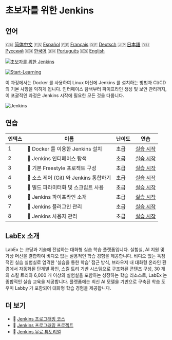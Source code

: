 # 초보자를 위한 Jenkins

## 언어

🇨🇳 [简体中文](README_zh.md) 🇪🇸 [Español](README_es.md) 🇫🇷 [Français](README_fr.md) 🇩🇪 [Deutsch](README_de.md) 🇯🇵 [日本語](README_ja.md) 🇷🇺 [Русский](README_ru.md) 🇰🇷 [한국어](README_ko.md) 🇧🇷 [Português](README_pt.md) 🇺🇸 [English](README.md) 

[![초보자를 위한 Jenkins](https://cover-creator.labex.io/jenkins-for-beginners.png?lang=ko)](https://labex.io/ko/courses/jenkins-for-beginners)

[![Start-Learning](https://img.shields.io/badge/Start-Learning-whitesmoke?style=for-the-badge)](https://labex.io/ko/courses/jenkins-for-beginners)

이 과정에서는 Docker 를 사용하여 Linux 머신에 Jenkins 를 설치하는 방법과 CI/CD의 기본 사항을 익히게 됩니다. 인터페이스 탐색부터 파이프라인 생성 및 보안 관리까지, 이 포괄적인 과정은 Jenkins 시작에 필요한 모든 것을 다룹니다.

![Jenkins](https://img.shields.io/badge/Jenkins-whitesmoke?style=for-the-badge&logo=jenkins)


## 연습

|   인덱스 | 이름                                    | 난이도   | 연습                                                                                                                             |
|----------|-----------------------------------------|----------|----------------------------------------------------------------------------------------------------------------------------------|
|        1 | 📖  Docker 를 이용한 Jenkins 설치       | 초급     | <a target='_blank' href='https://labex.io/ko/tutorials/jenkins-installing-jenkins-with-docker-391174'>실습 시작</a>              |
|        2 | 📖  Jenkins 인터페이스 탐색             | 초급     | <a target='_blank' href='https://labex.io/ko/tutorials/jenkins-exploring-the-jenkins-interface-595303'>실습 시작</a>             |
|        3 | 📖  기본 Freestyle 프로젝트 구성        | 초급     | <a target='_blank' href='https://labex.io/ko/tutorials/jenkins-configuring-basic-freestyle-projects-595302'>실습 시작</a>        |
|        4 | 📖  소스 제어 (Git) 와 Jenkins 통합하기 | 초급     | <a target='_blank' href='https://labex.io/ko/tutorials/jenkins-integrating-jenkins-with-source-control-git-595304'>실습 시작</a> |
|        5 | 📖  빌드 파라미터화 및 스크립트 사용    | 초급     | <a target='_blank' href='https://labex.io/ko/tutorials/jenkins-parameterizing-builds-and-using-scripts-595308'>실습 시작</a>     |
|        6 | 📖  Jenkins 파이프라인 소개             | 초급     | <a target='_blank' href='https://labex.io/ko/tutorials/jenkins-introduction-to-jenkins-pipelines-595305'>실습 시작</a>           |
|        7 | 📖  Jenkins 플러그인 관리               | 초급     | <a target='_blank' href='https://labex.io/ko/tutorials/jenkins-managing-plugins-in-jenkins-595307'>실습 시작</a>                 |
|        8 | 📖  Jenkins 사용자 관리                 | 초급     | <a target='_blank' href='https://labex.io/ko/tutorials/jenkins-jenkins-user-management-391302'>실습 시작</a>                     |

## LabEx 소개

LabEx 는 코딩과 기술에 전념하는 대화형 실습 학습 플랫폼입니다. 실험실, AI 지원 및 가상 머신을 결합하여 비디오 없는 실용적인 학습 경험을 제공합니다. 비디오 없는 독점적인 실습 실험실로 엄격한 '실습을 통한 학습' 접근 방식, 브라우저 내 대화형 온라인 환경에서 자동화된 단계별 확인, 스킬 트리 기반 시스템으로 구조화된 콘텐츠 구성, 30 개의 스킬 트리와 6,000 개 이상의 실험실을 포함하는 성장하는 학습 리소스로, LabEx 는 종합적인 실습 교육을 제공합니다. 플랫폼에는 최신 AI 모델을 기반으로 구축된 학습 도우미 Labby 가 포함되어 대화형 학습 경험을 제공합니다.

## 더 보기

- 🔗 [Jenkins 프로그래밍 코스](https://github.com/labex-labs/awesome-programming-courses)
- 🔗 [Jenkins 프로그래밍 프로젝트](https://github.com/labex-labs/awesome-programming-projects)
- 🔗 [Jenkins 무료 튜토리얼](https://github.com/labex-labs/jenkins-free-tutorials)

